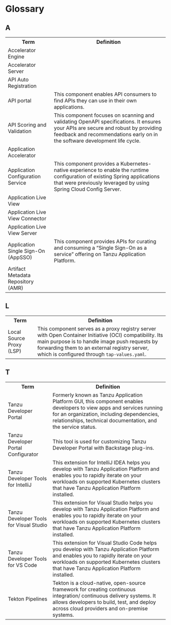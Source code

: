 # Glossary

<!-- Add the ToC link AFTER TAP v1.6 is released. It won't be ready for TAP v1.6. -->
<!-- Remember to [prettify the table](https://confluence.eng.vmware.com/display/MIX/Configuring+VS+Code) after adding to it. -->
<!-- https://jira.eng.vmware.com/browse/TANZUSC-3902 is the Product issue -->

## <a id="a"></a> A

<table>
    <tr>
        <th>Term</th>
        <th>Definition</th>
    </tr>
    <tr>
        <td>Accelerator Engine</td>
        <td></td>
    </tr>
    <tr>
        <td>Accelerator Server</td>
        <td></td>
    </tr>
    <tr>
        <td>API Auto Registration</td>
        <td></td>
    </tr>
    <tr>
        <td>API portal</td>
        <td>This component enables API consumers to find APIs they can use in their own applications. </td>
    </tr>
    <tr>
        <td>API Scoring and Validation</td>
        <td>This component focuses on scanning and validating OpenAPI specifications. 
            It ensures your APIs are secure and robust by providing feedback and 
            recommendations early on in the software development life cycle.</td>
    </tr>
    <tr>
        <td>Application Accelerator</td>
        <td></td>
    </tr>
    <tr>
        <td>Application Configuration Service</td>
        <td>This component provides a Kubernetes-native experience to enable the runtime configuration
            of existing Spring applications that were previously leveraged by using Spring Cloud Config
            Server.</td>
    </tr>
    <tr>
        <td>Application Live View</td>
        <td></td>
    </tr>
    <tr>
        <td>Application Live View Connector</td>
        <td></td>
    </tr>
    <tr>
        <td>Application Live View Server</td>
        <td></td>
    </tr>
    <tr>
        <td>Application Single Sign-On (AppSSO)</td>
        <td>This component provides APIs for curating and consuming a 
            “Single Sign-On as a service” offering on Tanzu Application Platform.</td>
    </tr>
    <tr>
        <td>Artifact Metadata Repository (AMR)</td>
        <td></td>
    </tr>
</table>

## <a id="l"></a> L

<table>
    <tr>
        <th>Term</th>
        <th>Definition</th>
    </tr>
    <tr>
        <td>Local Source Proxy (LSP)</td>
        <td>This component serves as a proxy registry server with Open Container Initiative (OCI)
            compatibility. Its main purpose is to handle image push requests by forwarding them to an
            external registry server, which is configured through <code>tap-values.yaml</code>.</td>
    </tr>
</table>

## <a id="t"></a> T

<table>
    <tr>
        <th>Term</th>
        <th>Definition</th>
    </tr>
    <tr>
        <td>Tanzu Developer Portal</td>
        <td>Formerly known as Tanzu Application Platform GUI, this component enables developers to view
            apps and services running for an organization, including dependencies, relationships,
            technical documentation, and the service status.</td>
    </tr>
    <tr>
        <td>Tanzu Developer Portal Configurator</td>
        <td>This tool is used for customizing Tanzu Developer Portal with Backstage plug-ins.</td>
    </tr>
    <tr>
        <td>Tanzu Developer Tools for IntelliJ</td>
        <td>This extension for IntelliJ IDEA helps you develop with Tanzu Application Platform and
            enables you to rapidly iterate on your workloads on supported Kubernetes clusters that
            have Tanzu Application Platform installed.</td>
    </tr>
    <tr>
        <td>Tanzu Developer Tools for Visual Studio</td>
        <td>This extension for Visual Studio helps you develop with Tanzu Application Platform and
            enables you to rapidly iterate on your workloads on supported Kubernetes clusters that
            have Tanzu Application Platform installed.</td>
    </tr>
    <tr>
        <td>Tanzu Developer Tools for VS Code</td>
        <td>This extension for Visual Studio Code helps you develop with Tanzu Application Platform
            and enables you to rapidly iterate on your workloads on supported Kubernetes clusters that
            have Tanzu Application Platform installed.</td>
    </tr>
    <tr>
        <td>Tekton Pipelines</td>
        <td>Tekton is a cloud-native, open-source framework for creating continuous integration/
            continuous delivery systems. It allows developers to build, test, and deploy across cloud
            providers and on-premise systems.</td>
    </tr>
</table>
